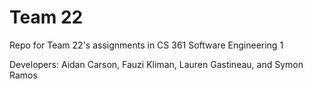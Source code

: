 # Team 22

Repo for Team 22's assignments in CS 361 Software Engineering 1

Developers: Aidan Carson, Fauzi Kliman, Lauren Gastineau, and Symon Ramos
